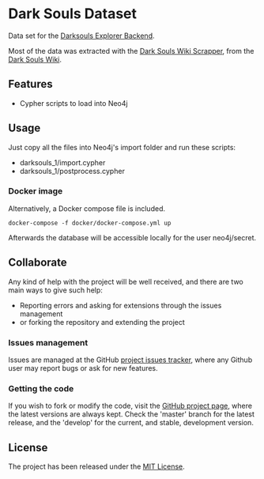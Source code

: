 # Dark Souls Dataset

Data set for the [Darksouls Explorer Backend](https://github.com/Bernardo-MG/darksouls-explorer-dataset-backend).

Most of the data was extracted with the [Dark Souls Wiki Scrapper](https://github.com/Bernardo-MG/darksouls-wiki-scrapper), from the [Dark Souls Wiki](https://darksouls.fandom.com/).

## Features

- Cypher scripts to load into Neo4j

## Usage

Just copy all the files into Neo4j's import folder and run these scripts:

- darksouls_1/import.cypher
- darksouls_1/postprocess.cypher

### Docker image

Alternatively, a Docker compose file is included.

```
docker-compose -f docker/docker-compose.yml up
```

Afterwards the database will be accessible locally for the user neo4j/secret.

## Collaborate

Any kind of help with the project will be well received, and there are two main ways to give such help:

- Reporting errors and asking for extensions through the issues management
- or forking the repository and extending the project

### Issues management

Issues are managed at the GitHub [project issues tracker][issues], where any Github user may report bugs or ask for new features.

### Getting the code

If you wish to fork or modify the code, visit the [GitHub project page][scm], where the latest versions are always kept. Check the 'master' branch for the latest release, and the 'develop' for the current, and stable, development version.

## License

The project has been released under the [MIT License][license].

[issues]: https://github.com/Bernardo-MG/darksouls-explorer-dataset/issues
[license]: https://www.opensource.org/licenses/mit-license.php
[scm]: https://github.com/Bernardo-MG/darksouls-explorer-dataset
